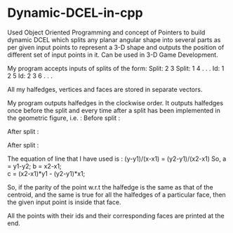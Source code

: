 # Dynamic-DCEL-in-cpp
Used Object Oriented Programming and concept of Pointers to build dynamic DCEL which splits any planar angular shape into several parts as per given input points to represent a 3-D shape and outputs the position of different set of input points in it. Can be used in 3-D Game Development.


My program accepts inputs of splits of the form:
Split: 2 3
Split: 1 4
.
.
.
Id: 1 2 5
Id: 2 3 6
.
.
.


All my halfedges, vertices and faces are stored in separate vectors.

My program outputs halfedges in the clockwise order. 
It outputs halfedges once before the split and every time after a split has been implemented in the geometric figure, i.e. :
Before split :

After split :
 
After split :


The equation of line that I have used is : (y-y1)/(x-x1) = (y2-y1)/(x2-x1)
So, 
	a = y1-y2;
        b = x2-x1;       
        c = (x2-x1)*y1 - (y2-y1)*x1;

So, if the parity of the point w.r.t the halfedge is the same as that of the centroid, and the same is true for all the halfedges of a particular face, then the given input point is inside that face.


All the points with their ids and their corresponding faces are printed at the end.


